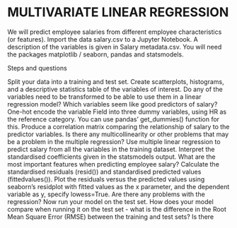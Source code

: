 # MULTIVARIATE LINEAR REGRESSION


We will predict employee salaries from different employee characteristics (or features). Import the data salary.csv to a Jupyter Notebook. A description of the variables is given in Salary metadata.csv. You will need the packages matplotlib / seaborn, pandas and statsmodels.

Steps and questions

Split your data into a training and test set. Create scatterplots, histograms, and a descriptive statistics table of the variables of interest. Do any of the variables need to be transformed to be able to use them in a linear regression model? Which variables seem like good predictors of salary?
One-hot encode the variable Field into three dummy variables, using HR as the reference category. You can use pandas’ get_dummies() function for this.
Produce a correlation matrix comparing the relationship of salary to the predictor variables. Is there any multicollinearity or other problems that may be a problem in the multiple regression?
Use multiple linear regression to predict salary from all the variables in the training dataset. Interpret the standardised coefficients given in the statsmodels output. What are the most important features when predicting employee salary?
Calculate the standardised residuals (resid()) and standardised predicted values (fittedvalues()).
Plot the residuals versus the predicted values using seaborn’s residplot with fitted values as the x parameter, and the dependent variable as y, specify lowess=True.
Are there any problems with the regression?
Now run your model on the test set. How does your model compare when running it on the test set - what is the difference in the Root Mean Square Error (RMSE) between the training and test sets? Is there 
